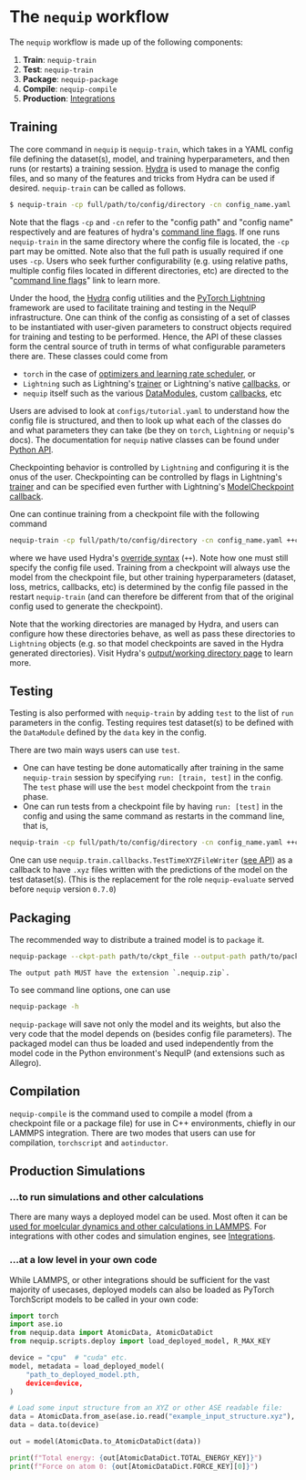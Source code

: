 # The `nequip` workflow

The `nequip` workflow is made up of the following components:
 1. **Train**:  `nequip-train`
 2. **Test**: `nequip-train`
 3. **Package**: `nequip-package`
 4. **Compile**: `nequip-compile`
 5. **Production**: [Integrations](../integrations/all.rst)


## Training

The core command in `nequip` is `nequip-train`, which takes in a YAML config file defining the dataset(s), model, and training hyperparameters, and then runs (or restarts) a training session. [Hydra](https://hydra.cc/) is used to manage the config files, and so many of the features and tricks from Hydra can be used if desired. `nequip-train` can be called as follows.
```bash
$ nequip-train -cp full/path/to/config/directory -cn config_name.yaml
```
Note that the flags `-cp` and `-cn` refer to the "config path" and "config name" respectively and are features of hydra's [command line flags](https://hydra.cc/docs/advanced/hydra-command-line-flags/). If one runs `nequip-train` in the same directory where the config file is located, the `-cp` part may be omitted. Note also that the full path is usually required if one uses `-cp`. Users who seek further configurability (e.g. using relative paths, multiple config files located in different directories, etc) are directed to the "[command line flags](https://hydra.cc/docs/advanced/hydra-command-line-flags/)" link to learn more. 

Under the hood, the [Hydra](https://hydra.cc/) config utilities and the [PyTorch Lightning](https://lightning.ai/docs/pytorch/stable/) framework are used to facilitate training and testing in the NequIP infrastructure. One can think of the config as consisting of a set of classes to be instantiated with user-given parameters to construct objects required for training and testing to be performed. Hence, the API of these classes form the central source of truth in terms of what configurable parameters there are. These classes could come from 
 - `torch` in the case of [optimizers and learning rate scheduler](https://pytorch.org/docs/stable/optim.html), or 
 - `Lightning` such as Lightning's [trainer](https://lightning.ai/docs/pytorch/stable/common/trainer.html) or Lightning's native [callbacks](https://lightning.ai/docs/pytorch/stable/api_references.html#callbacks), or 
 - `nequip` itself such as the various [DataModules](../api/datamodule.rst), custom [callbacks](../api/callbacks.rst), etc

Users are advised to look at `configs/tutorial.yaml` to understand how the config file is structured, and then to look up what each of the classes do and what parameters they can take (be they on `torch`, `Lightning` or `nequip`'s docs). The documentation for `nequip` native classes can be found under [Python API](../api/nequip.rst).

Checkpointing behavior is controlled by `Lightning` and configuring it is the onus of the user. Checkpointing can be controlled by flags in Lightning's [trainer](https://lightning.ai/docs/pytorch/stable/common/trainer.html) and can be specified even further with Lightning's [ModelCheckpoint callback](https://lightning.ai/docs/pytorch/stable/api/lightning.pytorch.callbacks.ModelCheckpoint.html#lightning.pytorch.callbacks.ModelCheckpoint).

One can continue training from a checkpoint file with the following command
```bash
nequip-train -cp full/path/to/config/directory -cn config_name.yaml ++ckpt_path='path/to/ckpt_file'
```
where we have used Hydra's [override syntax](https://hydra.cc/docs/advanced/override_grammar/basic/) (`++`). Note how one must still specify the config file used. Training from a checkpoint will always use the model from the checkpoint file, but other training hyperparameters (dataset, loss, metrics, callbacks, etc) is determined by the config file passed in the restart `nequip-train` (and can therefore be different from that of the original config used to generate the checkpoint).

Note that the working directories are managed by Hydra, and users can configure how these directories behave, as well as pass these directories to `Lightning` objects (e.g. so that model checkpoints are saved in the Hydra generated directories). Visit Hydra's [output/working directory page](https://hydra.cc/docs/tutorials/basic/running_your_app/working_directory/) to learn more.


## Testing

Testing is also performed with `nequip-train` by adding `test` to the list of `run` parameters in the config. Testing requires test dataset(s) to be defined with the `DataModule` defined by the `data` key in the config. 

There are two main ways users can use `test`.
 - One can have testing be done automatically after training in the same `nequip-train` session by specifying `run: [train, test]` in the config. The `test` phase will use the `best` model checkpoint from the `train` phase.
 - One can run tests from a checkpoint file by having `run: [test]` in the config and using the same command as restarts in the command line, that is, 
  ```bash
  nequip-train -cp full/path/to/config/directory -cn config_name.yaml ++ckpt_path='path/to/ckpt_file'
  ```

One can use `nequip.train.callbacks.TestTimeXYZFileWriter` ([see API](../api/callbacks.rst)) as a callback to have `.xyz` files written with the predictions of the model on the test dataset(s). (This is the replacement for the role `nequip-evaluate` served before `nequip` version `0.7.0`)


## Packaging

The recommended way to distribute a trained model is to `package` it.
```bash
nequip-package --ckpt-path path/to/ckpt_file --output-path path/to/packaged_model.nequip.zip
```
```{warning}
The output path MUST have the extension `.nequip.zip`.
```

To see command line options, one can use
```bash
nequip-package -h
```

`nequip-package` will save not only the model and its weights, but also the very code that the model depends on (besides config file parameters). The packaged model can thus be loaded and used independently from the model code in the Python environment's NequIP (and extensions such as Allegro).

## Compilation

`nequip-compile` is the command used to compile a model (from a checkpoint file or a package file) for use in C++ environments, chiefly in our LAMMPS integration. There are two modes that users can use for compilation, `torchscript` and `aotinductor`.

## Production Simulations

### ...to run simulations and other calculations

There are many ways a deployed model can be used. Most often it can be [used for moelcular dynamics and other calculations in LAMMPS](../integrations/lammps.md). For integrations with other codes and simulation engines, see [Integrations](../integrations/all.rst).

### ...at a low level in your own code
While LAMMPS, or other integrations should be sufficient for the vast majority of usecases, deployed models can also be loaded as PyTorch TorchScript models to be called in your own code:
```python
import torch
import ase.io
from nequip.data import AtomicData, AtomicDataDict
from nequip.scripts.deploy import load_deployed_model, R_MAX_KEY

device = "cpu"  # "cuda" etc.
model, metadata = load_deployed_model(
    "path_to_deployed_model.pth,
    device=device,
)

# Load some input structure from an XYZ or other ASE readable file:
data = AtomicData.from_ase(ase.io.read("example_input_structure.xyz"), r_max=metadata[R_MAX_KEY])
data = data.to(device)

out = model(AtomicData.to_AtomicDataDict(data))

print(f"Total energy: {out[AtomicDataDict.TOTAL_ENERGY_KEY]}")
print(f"Force on atom 0: {out[AtomicDataDict.FORCE_KEY][0]}")
```


